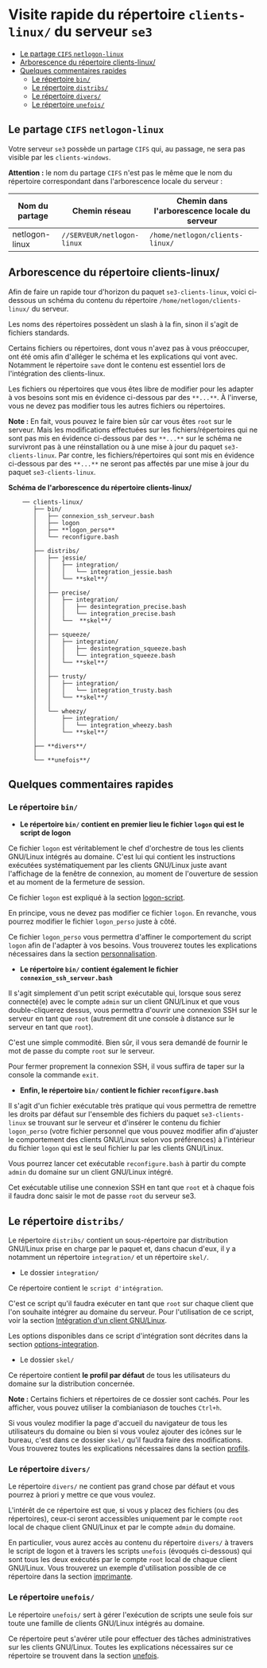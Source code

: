 # Visite rapide du répertoire `clients-linux/` du serveur `se3`

* [Le partage `CIFS` `netlogon-linux`](#le-partage-cifs-netlogon-linux)
* [Arborescence du répertoire clients-linux/](#arborescence-du-répertoire-clients-linux)
* [Quelques commentaires rapides](#quelques-commentaires-rapides)
    * [Le répertoire `bin/`](#le-répertoire-bin)
    * [Le répertoire `distribs/`](#le-répertoire-distribs)
    * [Le répertoire `divers/`](#le-répertoire-divers)
    * [Le répertoire `unefois/`](#le-répertoire-unefois)


## Le partage `CIFS` `netlogon-linux`

Votre serveur `se3` possède un partage `CIFS`
qui, au passage, ne sera pas visible par les `clients-windows`.

**Attention :** le nom du partage `CIFS` n'est pas le même que
le nom du répertoire correspondant dans l'arborescence locale
du serveur :

Nom du partage | Chemin réseau              | Chemin dans l'arborescence locale du serveur
---------------|----------------------------|---------------------------------------------
netlogon-linux | `//SERVEUR/netlogon-linux` | `/home/netlogon/clients-linux/`


## Arborescence du répertoire clients-linux/

Afin de faire un rapide tour d'horizon du paquet `se3-clients-linux`, voici ci-dessous un schéma du contenu du répertoire `/home/netlogon/clients-linux/` du serveur.

Les noms des répertoires possèdent un slash à la fin, sinon il s'agit de fichiers standards.

Certains fichiers ou répertoires, dont vous n'avez pas à vous préoccuper, ont été omis afin d'alléger le schéma et les explications qui vont avec. Notamment le répertoire `save` dont le contenu est essentiel lors de l'intégration des clients-linux.

Les fichiers ou répertoires que vous êtes libre de modifier pour les adapter à vos besoins sont mis en évidence ci-dessous par des `**...**`. À l'inverse, vous ne devez pas modifier tous les autres fichiers ou répertoires.

**Note :** En fait, vous pouvez le faire bien sûr car vous êtes `root` sur le serveur. Mais les modifications effectuées sur les fichiers/répertoires qui ne sont pas mis en évidence ci-dessous par des `**...**` sur le schéma ne survivront pas à une réinstallation ou à une mise à jour du paquet `se3-clients-linux`. Par contre, les fichiers/répertoires qui sont mis en évidence ci-dessous par des `**...**` ne seront pas affectés par une mise à jour du paquet `se3-clients-linux`.


**Schéma de l'arborescence du répertoire clients-linux/**
```
    ── clients-linux/
       ├── bin/
       │   ├── connexion_ssh_serveur.bash
       │   ├── logon
       │   ├── **logon_perso**
       │   └── reconfigure.bash
       │
       ├── distribs/
       │   ├── jessie/
       │   │   ├── integration/
       │   │   │   └── integration_jessie.bash
       │   │   └── **skel**/
       │   │
       │   ├── precise/
       │   │   ├── integration/
       │   │   │   ├── desintegration_precise.bash
       │   │   │   └── integration_precise.bash
       │   │   └──  **skel**/
       │   │
       │   ├── squeeze/
       │   │   ├── integration/
       │   │   │   ├── desintegration_squeeze.bash
       │   │   │   └── integration_squeeze.bash
       │   │   └── **skel**/
       │   │
       │   ├── trusty/
       │   │   ├── integration/
       │   │   │   └── integration_trusty.bash
       │   │   └── **skel**/
       │   │
       │   └── wheezy/
       │       ├── integration/
       │       │   └── integration_wheezy.bash
       │       └── **skel**/
       │
       ├── **divers**/
       │
       └── **unefois**/
```


## Quelques commentaires rapides


### Le répertoire `bin/`

* **Le répertoire `bin/` contient en premier lieu le fichier `logon` qui est le script de logon**

Ce fichier `logon` est véritablement le chef d'orchestre de tous les clients GNU/Linux intégrés au domaine. C'est lui qui contient les instructions exécutées systématiquement par les clients GNU/Linux juste avant l'affichage de la fenêtre de connexion, au moment de l'ouverture de session et au moment de la fermeture de session.

Ce fichier `logon` est expliqué à la section [logon-script](script_logon.md).

En principe, vous ne devez pas modifier ce fichier `logon`. En revanche, vous pourrez modifier le fichier `logon_perso` juste à côté.

Ce fichier `logon_perso` vous permettra d'affiner le comportement du script `logon` afin de l'adapter à vos besoins. Vous trouverez toutes les explications nécessaires dans la section [personnalisation](script_logon.md#personnaliser-le-script-de-logon).

* **Le répertoire `bin/` contient également le fichier `connexion_ssh_serveur.bash`**

Il s'agit simplement d'un petit script exécutable qui, lorsque sous serez connecté(e) avec le compte `admin` sur un client GNU/Linux et que vous double-cliquerez dessus, vous permettra d'ouvrir une connexion SSH sur le serveur en tant que `root` (autrement dit une console à distance sur le serveur en tant que `root`).

C'est une simple commodité. Bien sûr, il vous sera demandé de fournir le mot de passe du compte `root` sur le serveur.

Pour fermer proprement la connexion SSH, il vous suffira de taper sur la console la commande `exit`.

* **Enfin, le répertoire `bin/` contient le fichier `reconfigure.bash`**

Il s'agit d'un fichier exécutable très pratique qui vous permettra de remettre les droits par défaut sur l'ensemble des fichiers du paquet `se3-clients-linux` se trouvant sur le serveur et d'insérer le contenu du fichier `logon_perso` (votre fichier personnel que vous pouvez modifier afin d'ajuster le comportement des clients GNU/Linux selon vos préférences) à l'intérieur du fichier `logon` qui est le seul fichier lu par les clients GNU/Linux.

Vous pourrez lancer cet exécutable `reconfigure.bash` à partir du compte `admin` du domaine sur un client GNU/Linux intégré.

Cet exécutable utilise une connexion SSH en tant que `root` et à chaque fois il faudra donc saisir le mot de passe `root` du serveur se3.


## Le répertoire `distribs/`

Le répertoire `distribs/` contient un sous-répertoire par distribution GNU/Linux prise en charge par le paquet et, dans chacun d'eux, il y a notamment un répertoire `integration/` et un répertoire `skel/`.

* Le dossier `integration/`

Ce répertoire contient le `script d'intégration`.

C'est ce script qu'il faudra exécuter en tant que `root` sur chaque client que l'on souhaite intégrer au domaine du serveur. Pour l'utilisation de ce script, voir la section [Intégration d'un client GNU/Linux](impatients.md#intégration-dun-client-gnulinux).

Les options disponibles dans ce script d'intégration sont décrites dans la section [options-integration](options_scripts.md).

* Le dossier `skel/`

Ce répertoire contient **le profil par défaut** de tous les utilisateurs du domaine sur la distribution concernée.

**Note :** Certains fichiers et répertoires de ce dossier sont cachés. Pour les afficher, vous pouvez utiliser la combianiason de touches `Ctrl+h`.

Si vous voulez modifier la page d'accueil du navigateur de tous les utilisateurs du domaine ou bien si vous voulez ajouter des icônes sur le bureau, c'est dans ce dossier `skel/` qu'il faudra faire des modifications. Vous trouverez toutes les explications nécessaires dans la section [profils](gestion_profils.md).


### Le répertoire `divers/`

Le répertoire `divers/` ne contient pas grand chose par défaut et vous pourrez à priori y mettre ce que vous voulez.

L'intérêt de ce répertoire est que, si vous y placez des fichiers (ou des répertoires), ceux-ci seront accessibles uniquement par le compte `root` local de chaque client GNU/Linux et par le compte `admin` du domaine.

En particulier, vous aurez accès au contenu du répertoire `divers/` à travers le script de logon et à travers les scripts `unefois` (évoqués ci-dessous) qui sont tous les deux exécutés par le compte `root` local de chaque client GNU/Linux. Vous trouverez un exemple d'utilisation possible de ce répertoire dans la section [imprimante](imprimantes.md).


### Le répertoire `unefois/`

Le répertoire `unefois/` sert à gérer l'exécution de scripts une seule fois sur toute une famille de clients GNU/Linux intégrés au domaine.

Ce répertoire peut s'avérer utile pour effectuer des tâches administratives sur les clients GNU/Linux. Toutes les explications nécessaires sur ce répertoire se trouvent dans la section [unefois](repertoire_unefois.md).


